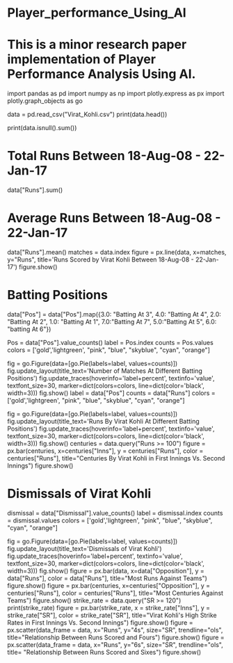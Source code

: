 # Player_performance_Using_AI
# This is a minor research paper implementation of Player Performance Analysis Using AI.
import pandas as pd
import numpy as np
import plotly.express as px
import plotly.graph_objects as go

data = pd.read_csv("Virat_Kohli.csv")
print(data.head())

print(data.isnull().sum())
##
# Total Runs Between 18-Aug-08 - 22-Jan-17
data["Runs"].sum()
# Average Runs Between 18-Aug-08 - 22-Jan-17
data["Runs"].mean()
matches = data.index
figure = px.line(data, x=matches, y="Runs", 
                 title='Runs Scored by Virat Kohli Between 18-Aug-08 - 22-Jan-17')
figure.show()
# Batting Positions
data["Pos"] = data["Pos"].map({3.0: "Batting At 3", 4.0: "Batting At 4", 2.0: "Batting At 2", 
                               1.0: "Batting At 1", 7.0:"Batting At 7", 5.0:"Batting At 5", 
                               6.0: "batting At 6"})

Pos = data["Pos"].value_counts()
label = Pos.index
counts = Pos.values
colors = ['gold','lightgreen', "pink", "blue", "skyblue", "cyan", "orange"]

fig = go.Figure(data=[go.Pie(labels=label, values=counts)])
fig.update_layout(title_text='Number of Matches At Different Batting Positions')
fig.update_traces(hoverinfo='label+percent', textinfo='value', textfont_size=30,
                  marker=dict(colors=colors, line=dict(color='black', width=3)))
fig.show()
label = data["Pos"]
counts = data["Runs"]
colors = ['gold','lightgreen', "pink", "blue", "skyblue", "cyan", "orange"]

fig = go.Figure(data=[go.Pie(labels=label, values=counts)])
fig.update_layout(title_text='Runs By Virat Kohli At Different Batting Positions')
fig.update_traces(hoverinfo='label+percent', textinfo='value', textfont_size=30,
                  marker=dict(colors=colors, line=dict(color='black', width=3)))
fig.show()
centuries = data.query("Runs >= 100")
figure = px.bar(centuries, x=centuries["Inns"], y = centuries["Runs"], 
                color = centuries["Runs"],
                title="Centuries By Virat Kohli in First Innings Vs. Second Innings")
figure.show()
# Dismissals of Virat Kohli
dismissal = data["Dismissal"].value_counts()
label = dismissal.index
counts = dismissal.values
colors = ['gold','lightgreen', "pink", "blue", "skyblue", "cyan", "orange"]

fig = go.Figure(data=[go.Pie(labels=label, values=counts)])
fig.update_layout(title_text='Dismissals of Virat Kohli')
fig.update_traces(hoverinfo='label+percent', textinfo='value', textfont_size=30,
                  marker=dict(colors=colors, line=dict(color='black', width=3)))
fig.show()
figure = px.bar(data, x=data["Opposition"], y = data["Runs"], color = data["Runs"],
            title="Most Runs Against Teams")
figure.show()
figure = px.bar(centuries, x=centuries["Opposition"], y = centuries["Runs"], 
                color = centuries["Runs"],
                title="Most Centuries Against Teams")
figure.show()
strike_rate = data.query("SR >= 120")
print(strike_rate)
figure = px.bar(strike_rate, x = strike_rate["Inns"], 
                y = strike_rate["SR"], 
                color = strike_rate["SR"],
            title="Virat Kohli's High Strike Rates in First Innings Vs. Second Innings")
figure.show()
figure = px.scatter(data_frame = data, x="Runs",
                    y="4s", size="SR", trendline="ols", 
                    title="Relationship Between Runs Scored and Fours")
figure.show()
figure = px.scatter(data_frame = data, x="Runs",
                    y="6s", size="SR", trendline="ols", 
                    title= "Relationship Between Runs Scored and Sixes")
figure.show()

